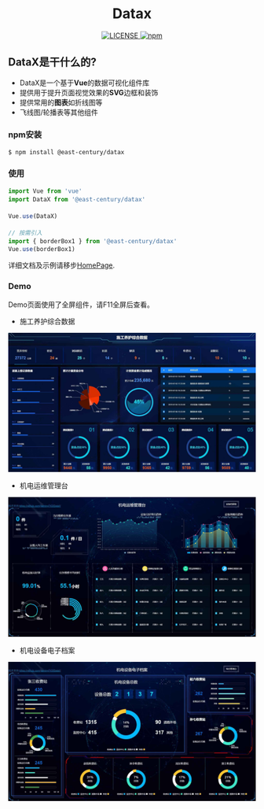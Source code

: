 <h1 align="center">Datax</h1>
<p align="center">
    <a href="https://github.com/east-century-fex/DataX/blob/master/LICENSE">
      <img src="https://img.shields.io/github/license/jiaming743/datav.svg" alt="LICENSE" />
    </a>
    <a href="https://www.npmjs.com/package/@east-century/data-view">
      <img src="https://img.shields.io/npm/v/@east-century/data-view.svg" alt="npm" />
    </a>
</p>

## DataX是干什么的?

* DataX是一个基于**Vue**的数据可视化组件库
* 提供用于提升页面视觉效果的**SVG**边框和装饰
* 提供常用的**图表**如折线图等
* 飞线图/轮播表等其他组件

### npm安装

```shell
$ npm install @east-century/datax
```

### 使用

```js
import Vue from 'vue'
import DataX from '@east-century/datax'

Vue.use(DataX)

// 按需引入
import { borderBox1 } from '@east-century/datax'
Vue.use(borderBox1)
```

详细文档及示例请移步[HomePage](https://eastcenturyfe.github.io/datax-document-code).


### Demo

Demo页面使用了全屏组件，请F11全屏后查看。

* 施工养护综合数据

![construction-data](./demoImg/construction-data.jpg)

* 机电运维管理台

![manage-desk](./demoImg/manage-desk.jpg)

* 机电设备电子档案

![electronic-file](./demoImg/electronic-file.jpg)
